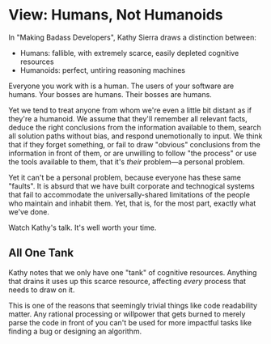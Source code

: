 # View: Humans, Not Humanoids

In "Making Badass Developers", Kathy Sierra draws a distinction between:

- Humans: fallible, with extremely scarce, easily depleted cognitive resources
- Humanoids: perfect, untiring reasoning machines

Everyone you work with is a human. The users of your software are humans. Your bosses are humans. Their bosses are humans.

Yet we tend to treat anyone from whom we're even a little bit distant as if they're a humanoid. We assume that they'll remember all relevant facts, deduce the right conclusions from the information available to them, search all solution paths without bias, and respond unemotionally to input. We think that if they forget something, or fail to draw "obvious" conclusions from the information in front of them, or are unwilling to follow "the process" or use the tools available to them, that it's _their_ problem—a personal problem.

Yet it can't be a personal problem, because everyone has these same "faults". It is absurd that we have built corporate and technogical systems that fail to accommodate the universally-shared limitations of the people who maintain and inhabit them. Yet, that is, for the most part, exactly what we've done.

Watch Kathy's talk. It's well worth your time.

<youtube-embed videoid="FKTxC9pl-WM"></youtube-embed>

## All One Tank

Kathy notes that we only have one "tank" of cognitive resources. Anything that drains it uses up this scarce resource, affecting _every_ process that needs to draw on it.

This is one of the reasons that seemingly trivial things like code readability matter. Any rational processing or willpower that gets burned to merely parse the code in front of you can't be used for more impactful tasks like finding a bug or designing an algorithm.